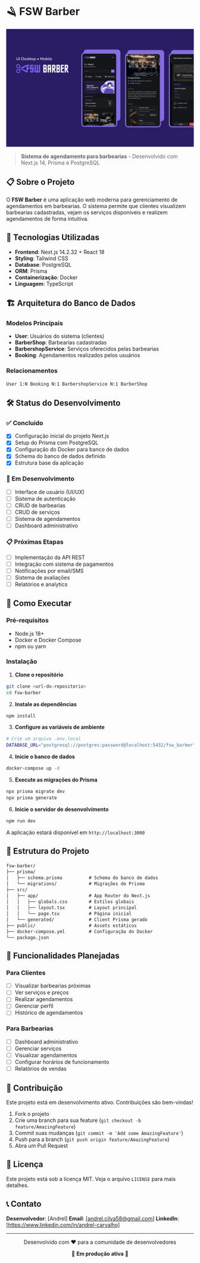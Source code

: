 # 🪒 FSW Barber

![Capa do Projeto](./public/Capa.png)

> **Sistema de agendamento para barbearias** - Desenvolvido com Next.js 14, Prisma e PostgreSQL

## 📋 Sobre o Projeto

O **FSW Barber** é uma aplicação web moderna para gerenciamento de agendamentos em barbearias. O sistema permite que clientes visualizem barbearias cadastradas, vejam os serviços disponíveis e realizem agendamentos de forma intuitiva.

## 🚀 Tecnologias Utilizadas

- **Frontend**: Next.js 14.2.32 + React 18
- **Styling**: Tailwind CSS
- **Database**: PostgreSQL
- **ORM**: Prisma
- **Containerização**: Docker
- **Linguagem**: TypeScript

## 🏗️ Arquitetura do Banco de Dados

### Modelos Principais

- **User**: Usuários do sistema (clientes)
- **BarberShop**: Barbearias cadastradas
- **BarbershopService**: Serviços oferecidos pelas barbearias
- **Booking**: Agendamentos realizados pelos usuários

### Relacionamentos

```
User 1:N Booking N:1 BarbershopService N:1 BarberShop
```

## 🛠️ Status do Desenvolvimento

### ✅ Concluído

- [x] Configuração inicial do projeto Next.js
- [x] Setup do Prisma com PostgreSQL
- [x] Configuração do Docker para banco de dados
- [x] Schema do banco de dados definido
- [x] Estrutura base da aplicação

### 🔄 Em Desenvolvimento

- [ ] Interface de usuário (UI/UX)
- [ ] Sistema de autenticação
- [ ] CRUD de barbearias
- [ ] CRUD de serviços
- [ ] Sistema de agendamentos
- [ ] Dashboard administrativo

### 📋 Próximas Etapas

- [ ] Implementação da API REST
- [ ] Integração com sistema de pagamentos
- [ ] Notificações por email/SMS
- [ ] Sistema de avaliações
- [ ] Relatórios e analytics

## 🚀 Como Executar

### Pré-requisitos

- Node.js 18+
- Docker e Docker Compose
- npm ou yarn

### Instalação

1. **Clone o repositório**

```bash
git clone <url-do-repositorio>
cd fsw-barber
```

2. **Instale as dependências**

```bash
npm install
```

3. **Configure as variáveis de ambiente**

```bash
# Crie um arquivo .env.local
DATABASE_URL="postgresql://postgres:password@localhost:5432/fsw_barber"
```

4. **Inicie o banco de dados**

```bash
docker-compose up -d
```

5. **Execute as migrações do Prisma**

```bash
npx prisma migrate dev
npx prisma generate
```

6. **Inicie o servidor de desenvolvimento**

```bash
npm run dev
```

A aplicação estará disponível em `http://localhost:3000`

## 📁 Estrutura do Projeto

```
fsw-barber/
├── prisma/
│   ├── schema.prisma          # Schema do banco de dados
│   └── migrations/            # Migrações do Prisma
├── src/
│   ├── app/                   # App Router do Next.js
│   │   ├── globals.css        # Estilos globais
│   │   ├── layout.tsx         # Layout principal
│   │   └── page.tsx           # Página inicial
│   └── generated/             # Client Prisma gerado
├── public/                    # Assets estáticos
├── docker-compose.yml         # Configuração do Docker
└── package.json
```

## 🎯 Funcionalidades Planejadas

### Para Clientes

- [ ] Visualizar barbearias próximas
- [ ] Ver serviços e preços
- [ ] Realizar agendamentos
- [ ] Gerenciar perfil
- [ ] Histórico de agendamentos

### Para Barbearias

- [ ] Dashboard administrativo
- [ ] Gerenciar serviços
- [ ] Visualizar agendamentos
- [ ] Configurar horários de funcionamento
- [ ] Relatórios de vendas

## 🤝 Contribuição

Este projeto está em desenvolvimento ativo. Contribuições são bem-vindas!

1. Fork o projeto
2. Crie uma branch para sua feature (`git checkout -b feature/AmazingFeature`)
3. Commit suas mudanças (`git commit -m 'Add some AmazingFeature'`)
4. Push para a branch (`git push origin feature/AmazingFeature`)
5. Abra um Pull Request

## 📄 Licença

Este projeto está sob a licença MIT. Veja o arquivo `LICENSE` para mais detalhes.

## 📞 Contato

**Desenvolvedor**: [Andrel]
**Email**: [andrel.cilva58@gmail.com]
**LinkedIn**: [https://www.linkedin.com/in/andrel-carvalho]

---

<div align="center">
  <p>Desenvolvido com ❤️ para a comunidade de desenvolvedores</p>
  <p>🚀 <strong>Em produção ativa</strong> 🚀</p>
</div>
